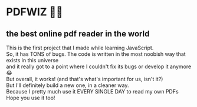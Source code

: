 # PDFWIZ 🧙‍♂️
<h2>the best online pdf reader in the world</h2>

This is the first project that I made while learning JavaScript.</br>
So, it has TONS of bugs. The code is written in the most noobish way that exists in this universe</br>
and it really got to a point where I couldn't fix its bugs or develop it anymore 😂</br>
But overall, it works! (and that's what's important for us, isn't it?)</br>
But I'll definitely build a new one, in a cleaner way.</br>
Because I pretty much use it EVERY SINGLE DAY to read my own PDFs</br>
Hope you use it too!</br>
